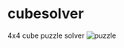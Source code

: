 # cubesolver
4x4 cube puzzle solver
![puzzle](https://github.com/YellowFive5/cubesolver/assets/42347722/c51e9ae8-39d0-4b4d-9a20-2626c4afdc8a)
